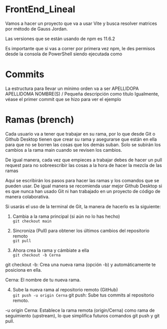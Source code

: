 # FrontEnd_Lineal
Vamos a hacer un proyecto que va a usar Vite y busca resolver matrices por método de Gauss Jordan.

Las versiones que se están usando de npm es 11.6.2

Es importante que si vas a correr por primera vez npm, le des permisos desde la consola de PowerShell siendo ejecutada como

# Commits
La estructura para llevar un mínimo orden va a ser APELLIDOPA APELLIDOMA NOMBRE(S) / Pequeña descripción como título
Igualmente, véase el primer commit que se hizo para ver el ejemplo

# Ramas (brench)
Cada usuario va a tener que trabajar en su rama, por lo que desde Git o Github Desktop tienen que crear su rama y asegurarse que están en ella para que no se borren las cosas que los demás suban. Solo se subirán los cambios a la rama main cuando se revisen los cambios.

De igual manera, cada vez que empieces a trabajar debes de hacer un pull request para no sobreescribir las cosas a la hora de hacer la mezcla de las ramas

Aquí se escribirán los pasos para hacer las ramas y los comandos que se pueden usar. De igual manera se recomienda usar mejor Github Desktop si es que nunca han usado Git ni han trabajado en un proyecto de código de manera colaborativa.

Si usarás el uso de la terminal de Git, la manera de hacerlo es la siguiente:

1. Cambia a la rama principal (si aún no lo has hecho)<br>
`git checkout main`

2. Sincroniza (Pull) para obtener los últimos cambios del repositorio remoto<br>
`git pull`

3. Ahora crea la rama y cámbiate a ella<br>
`git checkout -b Cerna`

git checkout -b: Crea una nueva rama (opción -b) y automáticamente te posiciona en ella.

Cerna: El nombre de tu nueva rama.

4. Sube la nueva rama al repositorio remoto (GitHub)<br>
`git push -u origin Cerna`
git push: Sube tus commits al repositorio remoto.

-u origin Cerna: Establece la rama remota (origin/Cerna) como rama de seguimiento (upstream), lo que simplifica futuros comandos git push y git pull.
